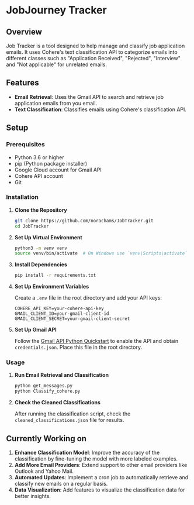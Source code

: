# JobJourney Tracker

## Overview

Job Tracker is a tool designed to help manage and classify job application emails. It uses Cohere's text classification API to categorize emails into different classes such as "Application Received", "Rejected", "Interview" and "Not applicable" for unrelated emails.

## Features

- **Email Retrieval**: Uses the Gmail API to search and retrieve job application emails from you email.
- **Text Classification**: Classifies emails using Cohere's classification API.

## Setup

### Prerequisites

- Python 3.6 or higher
- pip (Python package installer)
- Google Cloud account for Gmail API
- Cohere API account
- Git

### Installation

1. **Clone the Repository**

    ```sh
    git clone https://github.com/norachams/JobTracker.git
    cd JobTracker
    ```

2. **Set Up Virtual Environment**

    ```sh
    python3 -m venv venv
    source venv/bin/activate  # On Windows use `venv\Scripts\activate`
    ```

3. **Install Dependencies**

    ```sh
    pip install -r requirements.txt
    ```

4. **Set Up Environment Variables**

    Create a `.env` file in the root directory and add your API keys:

    ```plaintext
    COHERE_API_KEY=your-cohere-api-key
    GMAIL_CLIENT_ID=your-gmail-client-id
    GMAIL_CLIENT_SECRET=your-gmail-client-secret
    ```

5. **Set Up Gmail API**

    Follow the [Gmail API Python Quickstart](https://developers.google.com/gmail/api/quickstart/python) to enable the API and obtain `credentials.json`. Place this file in the root directory.

### Usage

1. **Run Email Retrieval and Classification**

    ```sh
    python get_messages.py
    python Classify_cohere.py
    ```

2. **Check the Cleaned Classifications**

    After running the classification script, check the `cleaned_classifications.json` file for results.

## Currently Working on

1. **Enhance Classification Model**: Improve the accuracy of the classification by fine-tuning the model with more labeled examples.
2. **Add More Email Providers**: Extend support to other email providers like Outlook and Yahoo Mail.
3. **Automated Updates**: Implement a cron job to automatically retrieve and classify new emails on a regular basis.
4. **Data Visualization**: Add features to visualize the classification data for better insights.
